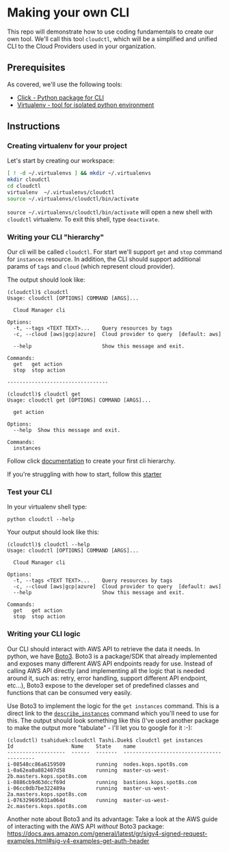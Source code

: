 # Making your own CLI

This repo will demonstrate how to use coding fundamentals to create our own tool.
We'll call this tool `cloudctl`, which will be a simplified and unified CLI to the Cloud Providers used in your organization.

## Prerequisites

As covered, we'll use the following tools:

- [Click - Python package for CLI](https://click.palletsprojects.com/en/7.x/ "Click Homepage")
- [Virtualenv - tool for isolated python environment](https://virtualenv.pypa.io "Virtualenv RTD")

## Instructions

### Creating virtualenv for your project

Let's start by creating our workspace:

```bash
[ ! -d ~/.virtualenvs ] && mkdir ~/.virtualenvs
mkdir cloudctl
cd cloudctl
virtualenv  ~/.virtualenvs/cloudctl
source ~/.virtualenvs/cloudctl/bin/activate
```

`source ~/.virtualenvs/cloudctl/bin/activate` will open a new shell with `cloudctl` virtualenv. To exit this shell, type `deactivate`.

### Writing your CLI "hierarchy"

Our cli will be called `cloudctl`.
For start we'll support `get` and `stop` command for `instances` resource.
In addition, the CLI should support additional params of `tags` and `cloud` (which represent cloud provider).

The output should look like:

```
(cloudctl)$ cloudctl
Usage: cloudctl [OPTIONS] COMMAND [ARGS]...

  Cloud Manager cli

Options:
  -t, --tags <TEXT TEXT>...    Query resources by tags
  -c, --cloud [aws|gcp|azure]  Cloud provider to query  [default: aws]

  --help                       Show this message and exit.

Commands:
  get   get action
  stop  stop action

---------------------------------

(cloudctl)$ cloudctl get
Usage: cloudctl get [OPTIONS] COMMAND [ARGS]...

  get action

Options:
  --help  Show this message and exit.

Commands:
  instances
```

Follow click [documentation](https://click.palletsprojects.com/en/7.x/) to create your first cli hierarchy.

If you're struggling with how to start, follow this [starter](cloudctl_starter.md)

### Test your CLI

In your virtualenv shell type:

`python cloudctl --help`

Your output should look like this:

```
(cloudctl)$ cloudctl --help
Usage: cloudctl [OPTIONS] COMMAND [ARGS]...

  Cloud Manager cli

Options:
  -t, --tags <TEXT TEXT>...    Query resources by tags
  -c, --cloud [aws|gcp|azure]  Cloud provider to query  [default: aws]
  --help                       Show this message and exit.

Commands:
  get   get action
  stop  stop action
```

### Writing your CLI logic

Our CLI should interact with AWS API to retrieve the data it needs. In python, we have [Boto3](https://boto3.amazonaws.com/v1/documentation/api/latest/index.html). Boto3 is a package/SDK that already implemented and exposes many different AWS API endpoints ready for use. Instead of calling AWS API directly (and implementing all the logic that is needed around it, such as: retry, error handling, support different API endpoint, etc...), Boto3 expose to the developer set of predefined classes and functions that can be consumed very easily.

Use Boto3 to implement the logic for the `get instances` command. This is a direct link to the [`describe_instances`](https://boto3.amazonaws.com/v1/documentation/api/latest/reference/services/ec2.html#EC2.Client.describe_instances) command which you'll need to use for this. The output should look something like this (I've used another package to make the output more "tabulate" - I'll let you to google for it :-):

```
(cloudctl) tsahiduek:cloudctl Tashi.Duek$ cloudctl get instances
Id                   Name    State    name
-------------------  ------  -------  -----------------------------------------
i-08548cc86a6159509          running  nodes.kops.spot8s.com
i-0a62ea0a882407d58          running  master-us-west-2b.masters.kops.spot8s.com
i-0886cb9d63dccf69d          running  bastions.kops.spot8s.com
i-06cc0db7be322489a          running  master-us-west-2a.masters.kops.spot8s.com
i-076329695031a064d          running  master-us-west-2c.masters.kops.spot8s.com
```

Another note about Boto3 and its advantage:
Take a look at the AWS guide of interacting with the AWS API _without_ Boto3 package:
https://docs.aws.amazon.com/general/latest/gr/sigv4-signed-request-examples.html#sig-v4-examples-get-auth-header
